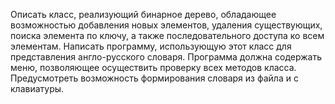 Описать класс, реализующий бинарное дерево, обладающее возможностью добавления новых элементов, удаления существующих, поиска элемента по ключу, а также последовательного доступа ко всем элементам. 
Написать программу, использующую этот класс для представления англо-русского словаря. Программа должна содержать меню, позволяющее осуществить проверку всех методов класса. Предусмотреть возможность формирования словаря из файла и с клавиатуры.
